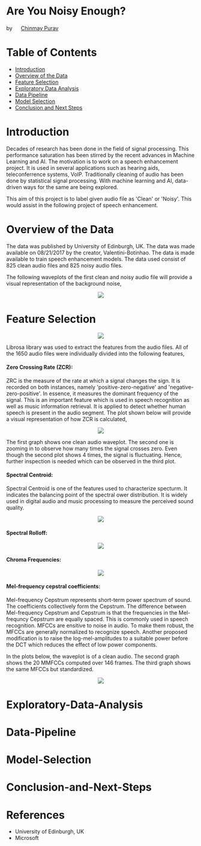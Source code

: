 # Are You Noisy Enough?

by <img src= "https://cdn3.iconfinder.com/data/icons/free-social-icons/67/linkedin_square_color-512.png" width="15"> [Chinmay Purav](https://www.linkedin.com/in/puravchinmay/)


# Table of Contents
- [Introduction](#Introduction)
- [Overview of the Data](#Overview-of-the-Data)
- [Feature Selection](#Feature-Selection)
- [Exploratory Data Analysis](#Exploratory-Data-Analysis)
- [Data Pipeline](#Data-Pipeline)
- [Model Selection](#Model-Selection)
- [Conclusion and Next Steps](#Conclusion-and-Next-Steps)


# Introduction

Decades of research has been done in the field of signal processing. This performance saturation has been stirred by the recent advances in Machine Learning and AI. The motivation is to work on a speech enhancement project. It is used in several applications such as hearing aids, teleconferrence systems, VoIP. Traditionally cleaning of audio has been done by statistical signal processing. With machine learning and AI, data-driven ways for the same are being explored.

This aim of this project is to label given audio file as 'Clean' or 'Noisy'. This would assist in the following project of speech enhancement. 


# Overview of the Data

The data was published by University of Edinburgh, UK. The data was made available on 08/21/2017 by the creator, Valentini-Botinhao. The data is made available to train speech enhancement models. The data used consist of 825 clean audio files and 825 noisy audio files.

The following waveplots of the first clean and noisy audio file will provide a visual representation of the background noise,

<p align="center"><img src="images/waveplots.png" /p>


# Feature Selection

<p align="center"><img src="images/signal_decomposition.png" /p>

Librosa library was used to extract the features from the audio files. All of the 1650 audio files were individually divided into the following features,

#### Zero Crossing Rate (ZCR):

ZRC is the measure of the rate at which a signal changes the sign. It is recorded on both instances, namely 'positive-zero-negative' and 'negative-zero-positive'. In essence, it measures the dominant frequency of the signal. This is an important feature which is used in speech recognition as well as music information retrieval. It is applied to detect whether human speech is present in the audio segment.
The plot shown below will provide a visual representation of how ZCR is calculated,

<p align="center"><img src="images/zrc.png" /p>

The first graph shows one clean audio waveplot. The second one is zooming in to observe how many times the signal crosses zero. Even though the second plot shows 4 times, the signal is fluctuating. Hence, further inspection is needed which can be observed in the third plot. 

#### Spectral Centroid:

Spectral Centroid is one of the features used to characterize specturm. It indicates the balancing point of the spectral ower distribution. It is widely used in digital audio and music processing to measure the perceived sound quality. 

<p align="center"><img src="images/spectral_centroid.png" /p>

#### Spectral Rolloff:

<p align="center"><img src="images/spectral_rolloff.png" /p>

#### Chroma Frequencies:

<p align="center"><img src="images/chroma_frequencies.png" /p>

#### Mel-frequency cepstral coefficients:

Mel-frequency Cepstrum represents short-term power spectrum of sound. The coefficients collectively form the Cepstrum. The difference between Mel-frequency Cepstrum and Cepstrum is that the frequencies in the Mel-frequncy Cepstrum are equally spaced. This is commonly used in speech recognition.
MFCCs are ensitive to noise in audio. To make them robust, the MFCCs are generally normalized to recognize speech. Another proposed modification is to raise the log-mel-amplitudes to a suitable power before the DCT which reduces the effect of low power components.

In the plots below, the waveplot is of a clean audio. The second graph shows the 20 MMFCCs computed over 146 frames. The third graph shows the same MFCCs but standardized.

<p align="center"><img src="images/mfcc.png" /p>

# Exploratory-Data-Analysis

# Data-Pipeline

# Model-Selection

# Conclusion-and-Next-Steps

# References

- University of Edinburgh, UK
- Microsoft
